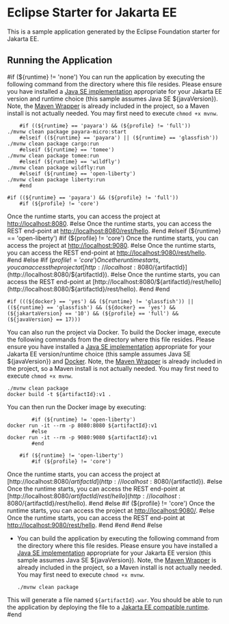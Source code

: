 # Eclipse Starter for Jakarta EE
This is a sample application generated by the Eclipse Foundation starter for Jakarta EE.

## Running the Application
#if (${runtime} != 'none')
You can run the application by executing the following command from the directory where this file resides. 
Please ensure you have installed a [Java SE implementation](https://adoptium.net) appropriate for your 
Jakarta EE version and runtime choice (this sample assumes Java SE ${javaVersion}). Note, 
the [Maven Wrapper](https://maven.apache.org/wrapper/) is already included in the project, so a Maven install 
is not actually needed. You may first need to execute `chmod +x mvnw`.

```
    #if ((${runtime} == 'payara') && (${profile} != 'full'))
./mvnw clean package payara-micro:start
    #elseif ((${runtime} == 'payara') || (${runtime} == 'glassfish'))
./mvnw clean package cargo:run
    #elseif (${runtime} == 'tomee')
./mvnw clean package tomee:run
    #elseif (${runtime} == 'wildfly')
./mvnw clean package wildfly:run
    #elseif (${runtime} == 'open-liberty')
./mvnw clean package liberty:run
    #end
```

    #if ((${runtime} == 'payara') && (${profile} != 'full'))
        #if (${profile} != 'core')
Once the runtime starts, you can access the project at [http://localhost:8080](http://localhost:8080).
        #else
Once the runtime starts, you can access the REST end-point at [http://localhost:8080/rest/hello](http://localhost:8080/rest/hello).
        #end
    #elseif (${runtime} == 'open-liberty')
        #if (${profile} != 'core')
Once the runtime starts, you can access the project at [http://localhost:9080](http://localhost:9080).
        #else
Once the runtime starts, you can access the REST end-point at [http://localhost:9080/rest/hello](http://localhost:9080/rest/hello).
        #end
    #else
        #if (${profile} != 'core')
Once the runtime starts, you can access the project at [http://localhost:8080/${artifactId}](http://localhost:8080/${artifactId}).
        #else
Once the runtime starts, you can access the REST end-point at [http://localhost:8080/${artifactId}/rest/hello](http://localhost:8080/${artifactId}/rest/hello).
        #end
    #end

    #if (((${docker} == 'yes') && (${runtime} != 'glassfish')) || ((${runtime} == 'glassfish') && (${docker} == 'yes') && (${jakartaVersion} == '10') && (${profile} == 'full') && (${javaVersion} == 17)))
You can also run the project via Docker. To build the Docker image, execute the following commands from the 
directory where this file resides. Please ensure you have installed 
a [Java SE implementation](https://adoptium.net) appropriate for your Jakarta EE version/runtime 
choice (this sample assumes Java SE ${javaVersion}) and 
[Docker](https://docs.docker.com/get-docker/). Note, 
the [Maven Wrapper](https://maven.apache.org/wrapper/) is already included in the project, so a Maven install 
is not actually needed. You may first need to execute `chmod +x mvnw`.

```
./mvnw clean package
docker build -t ${artifactId}:v1 .
```

You can then run the Docker image by executing:

```
        #if (${runtime} != 'open-liberty')
docker run -it --rm -p 8080:8080 ${artifactId}:v1
        #else
docker run -it --rm -p 9080:9080 ${artifactId}:v1
        #end
```

        #if (${runtime} != 'open-liberty')
            #if (${profile} != 'core')
Once the runtime starts, you can access the project at [http://localhost:8080/${artifactId}](http://localhost:8080/${artifactId}).
            #else
Once the runtime starts, you can access the REST end-point at [http://localhost:8080/${artifactId}/rest/hello](http://localhost:8080/${artifactId}/rest/hello).
            #end
        #else
            #if (${profile} != 'core')
Once the runtime starts, you can access the project at [http://localhost:9080/](http://localhost:9080/).
            #else
Once the runtime starts, you can access the REST end-point at [http://localhost:9080/rest/hello](http://localhost:9080/rest/hello).
            #end
        #end
    #end
#else
* You can build the application by executing the following command from the directory where this file resides. 
Please ensure you have installed a [Java SE implementation](https://adoptium.net) appropriate for your 
Jakarta EE version (this sample assumes Java SE ${javaVersion}). Note, 
the [Maven Wrapper](https://maven.apache.org/wrapper/) is already included in the project, so a Maven install 
is not actually needed. You may first need to execute `chmod +x mvnw`.

  ```
  ./mvnw clean package
  ```
 
This will generate a file named `${artifactId}.war`. You should be able to run the application by deploying 
the file to a [Jakarta EE compatible runtime](https://jakarta.ee/compatibility).
#end
